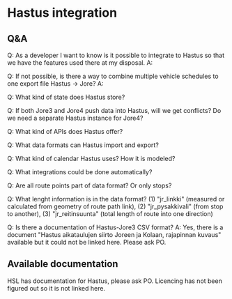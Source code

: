 # Hastus integration

## Q&A

Q: As a developer I want to know is it possible to integrate to Hastus so that we have the features used there at my disposal.
A:

Q: If not possible, is there a way to combine multiple vehicle schedules to one export file Hastus -> Jore?
A: 

Q: What kind of state does Hastus store?

Q: If both Jore3 and Jore4 push data into Hastus, will we get conflicts? Do we need a separate Hastus instance for Jore4?

Q: What kind of APIs does Hastus offer?

Q: What data formats can Hastus import and export?

Q: What kind of calendar Hastus uses? How it is modeled?

Q: What integrations could be done automatically?

Q: Are all route points part of data format? Or only stops?

Q: What lenght information is in the data format?  (1) "jr_linkki" (measured or calculated from geometry of route path link), (2) "jr_pysakkivali" (from stop to another), (3) "jr_reitinsuunta" (total length of route into one direction)

Q: Is there a documentation of Hastus-Jore3 CSV format?
A: Yes, there is a document "Hastus aikataulujen siirto Joreen ja Kolaan, rajapinnan kuvaus" available but it could not be linked here. Please ask PO.

## Available documentation

HSL has documentation for Hastus, please ask PO. Licencing has not been figured out so it is not linked here.
